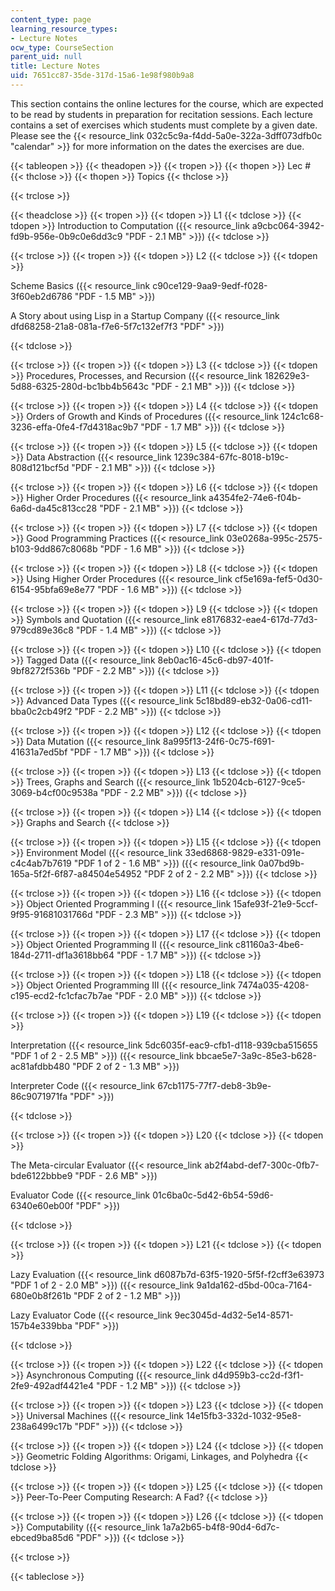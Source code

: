 ```yaml
---
content_type: page
learning_resource_types:
- Lecture Notes
ocw_type: CourseSection
parent_uid: null
title: Lecture Notes
uid: 7651cc87-35de-317d-15a6-1e98f980b9a8
---
```


This section contains the online lectures for the course, which are expected to be read by students in preparation for recitation sessions. Each lecture contains a set of exercises which students must complete by a given date. Please see the {{< resource_link 032c5c9a-f4dd-5a0e-322a-3dff073dfb0c "calendar" >}} for more information on the dates the exercises are due.

{{< tableopen >}}
{{< theadopen >}}
{{< tropen >}}
{{< thopen >}}
Lec #
{{< thclose >}}
{{< thopen >}}
Topics
{{< thclose >}}

{{< trclose >}}

{{< theadclose >}}
{{< tropen >}}
{{< tdopen >}}
L1
{{< tdclose >}}
{{< tdopen >}}
Introduction to Computation ({{< resource_link a9cbc064-3942-fd9b-956e-0b9c0e6dd3c9 "PDF - 2.1 MB" >}})
{{< tdclose >}}

{{< trclose >}}
{{< tropen >}}
{{< tdopen >}}
L2
{{< tdclose >}}
{{< tdopen >}}


Scheme Basics ({{< resource_link c90ce129-9aa9-9edf-f028-3f60eb2d6786 "PDF - 1.5 MB" >}})

A Story about using Lisp in a Startup Company ({{< resource_link dfd68258-21a8-081a-f7e6-5f7c132ef7f3 "PDF" >}})


{{< tdclose >}}

{{< trclose >}}
{{< tropen >}}
{{< tdopen >}}
L3
{{< tdclose >}}
{{< tdopen >}}
Procedures, Processes, and Recursion ({{< resource_link 182629e3-5d88-6325-280d-bc1bb4b5643c "PDF - 2.1 MB" >}})
{{< tdclose >}}

{{< trclose >}}
{{< tropen >}}
{{< tdopen >}}
L4
{{< tdclose >}}
{{< tdopen >}}
Orders of Growth and Kinds of Procedures ({{< resource_link 124c1c68-3236-effa-0fe4-f7d4318ac9b7 "PDF - 1.7 MB" >}})
{{< tdclose >}}

{{< trclose >}}
{{< tropen >}}
{{< tdopen >}}
L5
{{< tdclose >}}
{{< tdopen >}}
Data Abstraction ({{< resource_link 1239c384-67fc-8018-b19c-808d121bcf5d "PDF - 2.1 MB" >}})
{{< tdclose >}}

{{< trclose >}}
{{< tropen >}}
{{< tdopen >}}
L6
{{< tdclose >}}
{{< tdopen >}}
Higher Order Procedures ({{< resource_link a4354fe2-74e6-f04b-6a6d-da45c813cc28 "PDF - 2.1 MB" >}})
{{< tdclose >}}

{{< trclose >}}
{{< tropen >}}
{{< tdopen >}}
L7
{{< tdclose >}}
{{< tdopen >}}
Good Programming Practices ({{< resource_link 03e0268a-995c-2575-b103-9dd867c8068b "PDF - 1.6 MB" >}})
{{< tdclose >}}

{{< trclose >}}
{{< tropen >}}
{{< tdopen >}}
L8
{{< tdclose >}}
{{< tdopen >}}
Using Higher Order Procedures ({{< resource_link cf5e169a-fef5-0d30-6154-95bfa69e8e77 "PDF - 1.6 MB" >}})
{{< tdclose >}}

{{< trclose >}}
{{< tropen >}}
{{< tdopen >}}
L9
{{< tdclose >}}
{{< tdopen >}}
Symbols and Quotation ({{< resource_link e8176832-eae4-617d-77d3-979cd89e36c8 "PDF - 1.4 MB" >}})
{{< tdclose >}}

{{< trclose >}}
{{< tropen >}}
{{< tdopen >}}
L10
{{< tdclose >}}
{{< tdopen >}}
Tagged Data ({{< resource_link 8eb0ac16-45c6-db97-401f-9bf8272f536b "PDF - 2.2 MB" >}})
{{< tdclose >}}

{{< trclose >}}
{{< tropen >}}
{{< tdopen >}}
L11
{{< tdclose >}}
{{< tdopen >}}
Advanced Data Types ({{< resource_link 5c18bd89-eb32-0a06-cd11-bba0c2cb49f2 "PDF - 2.2 MB" >}})
{{< tdclose >}}

{{< trclose >}}
{{< tropen >}}
{{< tdopen >}}
L12
{{< tdclose >}}
{{< tdopen >}}
Data Mutation ({{< resource_link 8a995f13-24f6-0c75-f691-41631a7ed5bf "PDF - 1.7 MB" >}})
{{< tdclose >}}

{{< trclose >}}
{{< tropen >}}
{{< tdopen >}}
L13
{{< tdclose >}}
{{< tdopen >}}
Trees, Graphs and Search ({{< resource_link 1b5204cb-6127-9ce5-3069-b4cf00c9538a "PDF - 2.2 MB" >}})
{{< tdclose >}}

{{< trclose >}}
{{< tropen >}}
{{< tdopen >}}
L14
{{< tdclose >}}
{{< tdopen >}}
Graphs and Search
{{< tdclose >}}

{{< trclose >}}
{{< tropen >}}
{{< tdopen >}}
L15
{{< tdclose >}}
{{< tdopen >}}
Environment Model ({{< resource_link 33ed6868-9829-e331-091e-c4c4ab7b7619 "PDF 1 of 2 - 1.6 MB" >}}) ({{< resource_link 0a07bd9b-165a-5f2f-6f87-a84504e54952 "PDF 2 of 2 - 2.2 MB" >}})
{{< tdclose >}}

{{< trclose >}}
{{< tropen >}}
{{< tdopen >}}
L16
{{< tdclose >}}
{{< tdopen >}}
Object Oriented Programming I ({{< resource_link 15afe93f-21e9-5ccf-9f95-91681031766d "PDF - 2.3 MB" >}})
{{< tdclose >}}

{{< trclose >}}
{{< tropen >}}
{{< tdopen >}}
L17
{{< tdclose >}}
{{< tdopen >}}
Object Oriented Programming II ({{< resource_link c81160a3-4be6-184d-2711-df1a3618bb64 "PDF - 1.7 MB" >}})
{{< tdclose >}}

{{< trclose >}}
{{< tropen >}}
{{< tdopen >}}
L18
{{< tdclose >}}
{{< tdopen >}}
Object Oriented Programming III ({{< resource_link 7474a035-4208-c195-ecd2-fc1cfac7b7ae "PDF - 2.0 MB" >}})
{{< tdclose >}}

{{< trclose >}}
{{< tropen >}}
{{< tdopen >}}
L19
{{< tdclose >}}
{{< tdopen >}}


Interpretation ({{< resource_link 5dc6035f-eac9-cfb1-d118-939cba515655 "PDF 1 of 2 - 2.5 MB" >}}) ({{< resource_link bbcae5e7-3a9c-85e3-b628-ac81afdbb480 "PDF 2 of 2 - 1.3 MB" >}})

Interpreter Code ({{< resource_link 67cb1175-77f7-deb8-3b9e-86c9071971fa "PDF" >}})


{{< tdclose >}}

{{< trclose >}}
{{< tropen >}}
{{< tdopen >}}
L20
{{< tdclose >}}
{{< tdopen >}}


The Meta-circular Evaluator ({{< resource_link ab2f4abd-def7-300c-0fb7-bde6122bbbe9 "PDF - 2.6 MB" >}})

Evaluator Code ({{< resource_link 01c6ba0c-5d42-6b54-59d6-6340e60eb00f "PDF" >}})


{{< tdclose >}}

{{< trclose >}}
{{< tropen >}}
{{< tdopen >}}
L21
{{< tdclose >}}
{{< tdopen >}}


Lazy Evaluation ({{< resource_link d6087b7d-63f5-1920-5f5f-f2cff3e63973 "PDF 1 of 2 - 2.0 MB" >}}) ({{< resource_link 9a1da162-d5bd-00ca-7164-680e0b8f261b "PDF 2 of 2 - 1.2 MB" >}})

Lazy Evaluator Code ({{< resource_link 9ec3045d-4d32-5e14-8571-157b4e339bba "PDF" >}})


{{< tdclose >}}

{{< trclose >}}
{{< tropen >}}
{{< tdopen >}}
L22
{{< tdclose >}}
{{< tdopen >}}
Asynchronous Computing ({{< resource_link d4d959b3-cc2d-f3f1-2fe9-492adf4421e4 "PDF - 1.2 MB" >}})
{{< tdclose >}}

{{< trclose >}}
{{< tropen >}}
{{< tdopen >}}
L23
{{< tdclose >}}
{{< tdopen >}}
Universal Machines ({{< resource_link 14e15fb3-332d-1032-95e8-238a6499c17b "PDF" >}})
{{< tdclose >}}

{{< trclose >}}
{{< tropen >}}
{{< tdopen >}}
L24
{{< tdclose >}}
{{< tdopen >}}
Geometric Folding Algorithms: Origami, Linkages, and Polyhedra
{{< tdclose >}}

{{< trclose >}}
{{< tropen >}}
{{< tdopen >}}
L25
{{< tdclose >}}
{{< tdopen >}}
Peer-To-Peer Computing Research: A Fad?
{{< tdclose >}}

{{< trclose >}}
{{< tropen >}}
{{< tdopen >}}
L26
{{< tdclose >}}
{{< tdopen >}}
Computability ({{< resource_link 1a7a2b65-b4f8-90d4-6d7c-ebced9ba85d6 "PDF" >}})
{{< tdclose >}}

{{< trclose >}}

{{< tableclose >}}